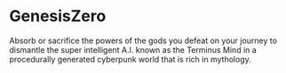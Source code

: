 # GenesisZero
Absorb or sacrifice the powers of the gods you defeat on your journey to dismantle the super intelligent A.I. known as the Terminus Mind in a procedurally generated cyberpunk world that is rich in mythology.
